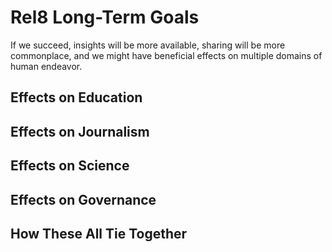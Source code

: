 # Rel8 Long-Term Goals
If we succeed, insights will be more available, sharing will be more commonplace, and we might have beneficial effects on multiple domains of human endeavor. 
## Effects on Education
## Effects on Journalism
## Effects on Science
## Effects on Governance 
## How These All Tie Together 

